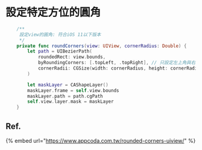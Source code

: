 # 設定特定方位的圓角

```swift
    /**
     設定view的圓角: 符合iOS 11以下版本
     */
    private func roundCorners(view: UIView, cornerRadius: Double) {
        let path = UIBezierPath(
            roundedRect: view.bounds,
            byRoundingCorners: [.topLeft, .topRight], // 只設定左上角與右上角
            cornerRadii: CGSize(width: cornerRadius, height: cornerRadius)
        )

        let maskLayer = CAShapeLayer()
        maskLayer.frame = self.view.bounds
        maskLayer.path = path.cgPath
        self.view.layer.mask = maskLayer
    }
```

## Ref.

{% embed url="https://www.appcoda.com.tw/rounded-corners-uiview/" %}



